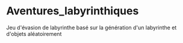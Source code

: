 # Aventures_labyrinthiques
Jeu d'évasion de labyrinthe basé sur la génération d'un labyrinthe et d'objets aléatoirement

